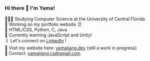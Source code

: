 ### Hi there 👋 I'm Yama! 

👩🏻‍💻 Studying Computer Science at the University of Central Florida <br/>
🔭 Working on my portfolio website :D<br/>
🌷 HTML/CSS, Python, C, Java <br/>
🌱 Currently learning JavaScript and Unity!<br/>
🖇 Let's connect on [LinkedIn](https://linkedin.com/in/yamajiang) ! <br/>
🔗 Visit my website here: [yamajiang.dev](https://yamajiang.dev) (still a work in progress)<br/>
💌 Contact: yamajiang.cs@gmail.com <br/>


